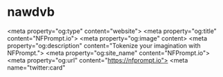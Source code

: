 # nawdvb
&lt;meta property="og:type" content="website"> &lt;meta property="og:title" content="NFPrompt.io"> &lt;meta property="og:image" content> &lt;meta property="og:description" content="Tokenize your imagination with NFPrompt."> &lt;meta property="og:site_name" content="NFPrompt.io"> &lt;meta property="og:url" content="https://nfprompt.io"> &lt;meta name="twitter:card" 
